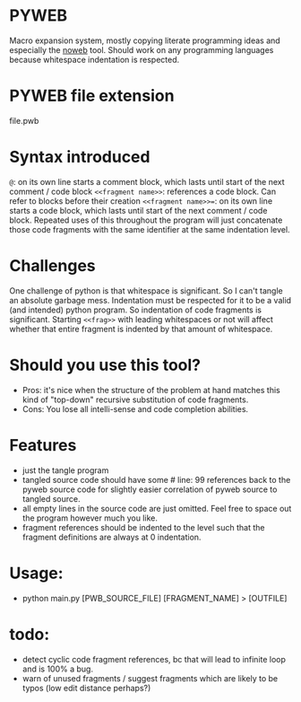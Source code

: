 # PYWEB
Macro expansion system, mostly copying literate programming ideas and especially the [noweb](https://www.cs.tufts.edu/~nr/noweb/) tool.
Should work on any programming languages because whitespace indentation is respected.

# PYWEB file extension
file.pwb

# Syntax introduced
`@`: on its own line starts a comment block, which lasts until start of the next comment / code block
`<<fragment name>>`: references a code block. Can refer to blocks before their creation
`<<fragment name>>=`: on its own line starts a code block, which lasts until start of the next comment / code block. Repeated uses of this throughout the program will just concatenate those code fragments with the same identifier at the same indentation level.

# Challenges
One challenge of python is that whitespace is significant. So I can't tangle an absolute garbage mess. Indentation must be respected for it to be a valid (and intended) python program.
So indentation of code fragments is significant. Starting `<<frag>>` with leading whitespaces or not will affect whether that entire fragment is indented by that amount of whitespace.

# Should you use this tool?
- Pros: it's nice when the structure of the problem at hand matches this kind of "top-down" recursive substitution of code fragments.
- Cons: You lose all intelli-sense and code completion abilities.

# Features
- just the tangle program
- tangled source code should have some # line: 99 references back to the pyweb source code for slightly easier correlation of pyweb source to tangled source.
- all empty lines in the source code are just omitted. Feel free to space out the program however much you like.
- fragment references should be indented to the level such that the fragment definitions are always at 0 indentation.

# Usage:
- python main.py [PWB_SOURCE_FILE] [FRAGMENT_NAME] > [OUTFILE]

# todo:
- detect cyclic code fragment references, bc that will lead to infinite loop and is 100% a bug.
- warn of unused fragments / suggest fragments which are likely to be typos (low edit distance perhaps?)